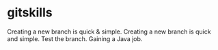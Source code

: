 # gitskills
Creating a new branch is quick & simple.
Creating a new branch is quick and simple.
Test the branch.
Gaining a Java job.

